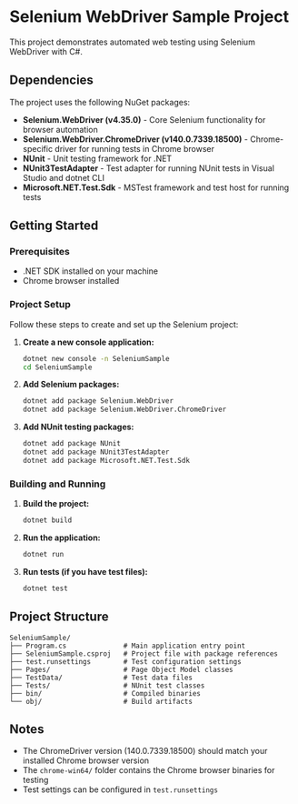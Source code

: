 # Selenium WebDriver Sample Project

This project demonstrates automated web testing using Selenium WebDriver with C#.

## Dependencies

The project uses the following NuGet packages:

- **Selenium.WebDriver (v4.35.0)** - Core Selenium functionality for browser automation
- **Selenium.WebDriver.ChromeDriver (v140.0.7339.18500)** - Chrome-specific driver for running tests in Chrome browser
- **NUnit** - Unit testing framework for .NET
- **NUnit3TestAdapter** - Test adapter for running NUnit tests in Visual Studio and dotnet CLI
- **Microsoft.NET.Test.Sdk** - MSTest framework and test host for running tests

## Getting Started

### Prerequisites

- .NET SDK installed on your machine
- Chrome browser installed

### Project Setup

Follow these steps to create and set up the Selenium project:

1. **Create a new console application:**
   ```bash
   dotnet new console -n SeleniumSample
   cd SeleniumSample
   ```

2. **Add Selenium packages:**
   ```bash
   dotnet add package Selenium.WebDriver
   dotnet add package Selenium.WebDriver.ChromeDriver
   ```

3. **Add NUnit testing packages:**
   ```bash
   dotnet add package NUnit
   dotnet add package NUnit3TestAdapter
   dotnet add package Microsoft.NET.Test.Sdk
   ```

### Building and Running

1. **Build the project:**
   ```bash
   dotnet build
   ```

2. **Run the application:**
   ```bash
   dotnet run
   ```

3. **Run tests (if you have test files):**
   ```bash
   dotnet test
   ```

## Project Structure

```
SeleniumSample/
├── Program.cs              # Main application entry point
├── SeleniumSample.csproj   # Project file with package references
├── test.runsettings        # Test configuration settings
├── Pages/                  # Page Object Model classes
├── TestData/               # Test data files
├── Tests/                  # NUnit test classes
├── bin/                    # Compiled binaries
└── obj/                    # Build artifacts
```

## Notes
- The ChromeDriver version (140.0.7339.18500) should match your installed Chrome browser version
- The `chrome-win64/` folder contains the Chrome browser binaries for testing
- Test settings can be configured in `test.runsettings`

